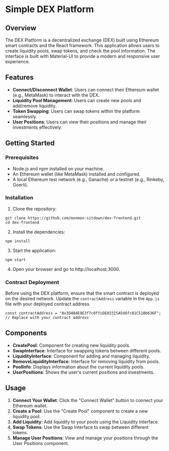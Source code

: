 # Simple DEX Platform

## Overview

The DEX Platform is a decentralized exchange (DEX) built using Ethereum smart contracts and the React framework. This application allows users to create liquidity pools, swap tokens, and check the pool information. The interface is built with Material-UI to provide a modern and responsive user experience.

## Features

- **Connect/Disconnect Wallet**: Users can connect their Ethereum wallet (e.g., MetaMask) to interact with the DEX.
- **Liquidity Pool Management**: Users can create new pools and add/remove liquidity.
- **Token Swapping**: Users can swap tokens within the platform seamlessly.
- **User Positions**: Users can view their positions and manage their investments effectively.

## Getting Started

### Prerequisites

- Node.js and npm installed on your machine.
- An Ethereum wallet (like MetaMask) installed and configured.
- A local Ethereum test network (e.g., Ganache) or a testnet (e.g., Rinkeby, Goerli).

### Installation

1. Clone the repository:

```
git clone https://github.com/monmon-sitdown/dex-frontend.git
cd dex-frontend
```

2. Install the dependencies:

```
npm install
```

3. Start the application:

```
npm start
```

4. Open your browser and go to http://localhost:3000.

### Contract Deployment

Before using the DEX platform, ensure that the smart contract is deployed on the desired network. Update the `contractAddress` variable in the `App.js` file with your deployed contract address.

```
const contractAddress = "0x3D484E9E3f7c0ffcDE03315A5d6fc81C510b636F"; // Replace with your contract address
```

## Components

- **CreatePool**: Component for creating new liquidity pools.
- **SwapInterface**: Interface for swapping tokens between different pools.
- **LiquidityInterface**: Component for adding and managing liquidity.
- **RemoveLiquidityInterface**: Interface for removing liquidity from pools.
- **PoolInfo**: Displays information about the current liquidity pools.
- **UserPositions**: Shows the user's current positions and investments.

## Usage

1. **Connect Your Wallet**: Click the "Connect Wallet" button to connect your Ethereum wallet.
2. **Create a Pool**: Use the "Create Pool" component to create a new liquidity pool.
3. **Add Liquidity**: Add liquidity to your pools using the Liquidity Interface.
4. **Swap Tokens**: Use the Swap Interface to swap between different tokens.
5. **Manage User Positions**: View and manage your positions through the User Positions component.
